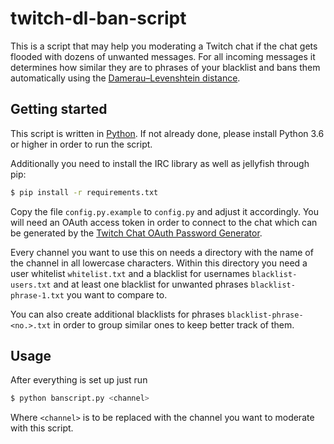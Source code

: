 # twitch-dl-ban-script
This is a script that may help you moderating a Twitch chat if the chat gets flooded with dozens of unwanted messages.
For all incoming messages it determines how similar they are to phrases of your blacklist and bans them automatically using the [Damerau–Levenshtein distance](https://en.wikipedia.org/wiki/Damerau%E2%80%93Levenshtein_distance).

## Getting started
This script is written in [Python](https://www.python.org/). If not already done, please install Python 3.6 or higher in order to run the script.

Additionally you need to install the IRC library as well as jellyfish through pip:

```sh
$ pip install -r requirements.txt
```

Copy the file `config.py.example` to `config.py` and adjust it accordingly. You will need an OAuth access token in order to connect to the chat which can be generated by the [Twitch Chat OAuth Password Generator](https://twitchapps.com/tmi/).

Every channel you want to use this on needs a directory with the name of the channel in all lowercase characters. Within this directory you need a user whitelist `whitelist.txt` and a blacklist for usernames `blacklist-users.txt` and at least one blacklist for unwanted phrases `blacklist-phrase-1.txt` you want to compare to.

You can also create additional blacklists for phrases `blacklist-phrase-<no.>.txt` in order to group similar ones to keep better track of them.

## Usage
After everything is set up just run
```sh
$ python banscript.py <channel>
```
Where `<channel>` is to be replaced with the channel you want to moderate with this script.
